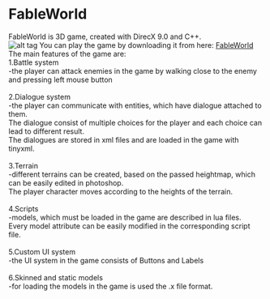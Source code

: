 FableWorld
==========

FableWorld is 3D game, created with DirecX 9.0 and C++.<br />
![alt tag](http://i.imgur.com/AahcNAz.jpg)
You can play the game by downloading it from here: <a href="https://www.dropbox.com/s/v3altwtltjt1vq3/FableWorld.zip" target="_blank">FableWorld</a><br/>
The main features of the game are:<br />
  1.Battle system<br />
  -the player can attack enemies in the game by walking close to the enemy and pressing left mouse button<br /><br />
  2.Dialogue system<br />
  -the player can communicate with entities, which have dialogue attached to them.<br />
  The dialogue consist of multiple choices for the player and each choice can lead to different result.<br />
  The dialogues are stored in xml files and are loaded in the game with tinyxml.<br /><br />
  3.Terrain<br />
  -different terrains can be created, based on the passed heightmap, which can be easily edited in photoshop.<br />
  The player character moves according to the heights of the terrain.<br /><br />
  4.Scripts<br />
  -models, which must be loaded in the game are described in lua files.<br /> 
  Every model attribute can be easily modified in the corresponding script file.<br /><br />
  5.Custom UI system<br />
  -the UI system in the game consists of Buttons and Labels<br /><br />
  6.Skinned and static models<br />
  -for loading the models in the game is used the .x file format.
